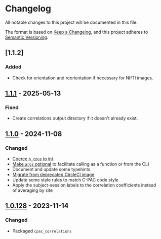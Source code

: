 <!-- Copyright (C) 2022-2025  C-PAC Developers

This file is part of C-PAC.

C-PAC is free software: you can redistribute it and/or modify it under the terms of the GNU Lesser General Public License as published by the Free Software Foundation, either version 3 of the License, or (at your option) any later version.

C-PAC is distributed in the hope that it will be useful, but WITHOUT ANY WARRANTY; without even the implied warranty of MERCHANTABILITY or FITNESS FOR A PARTICULAR PURPOSE. See the GNU Lesser General Public License for more details.

You should have received a copy of the GNU Lesser General Public License along with C-PAC. If not, see <https://www.gnu.org/licenses/>. -->
# Changelog

All notable changes to this project will be documented in this file.

The format is based on [Keep a Changelog](https://keepachangelog.com/en/1.0.0/),
and this project adheres to [Semantic Versioning](https://semver.org/spec/v2.0.0.html).

## [1.1.2]

### Added

* Check for orientation and reorientation if necessary for NIfTI images.

## [1.1.1] - 2025-05-13

### Fixed

* Create correlations output directory if it doesn't already exist.

## [1.1.0] - 2024-11-08

### Changed

* [Coerce `n_cpus` to int](https://github.com/FCP-INDI/CPAC_regtest_pack/commit/418310362e714157fede0a25cca3f52b2ad609c5)
* [Make `args` optional](github.com/FCP-INDI/CPAC_regtest_pack/commit/a90cfd41506ce6dca6104868358e46fca9892dad) to facilitate calling as a function or from the CLI
* Document and update some typehints
* [Migrate from deprecated CircleCI image](https://circleci.com/docs/next-gen-migration-guide/)
* Update some style rules to match C-PAC code style
* Apply the subject-session labels to the correlation coefficients instead of averaging by site

## [1.0.128] - 2023-11-14

### Changed

* Packaged `cpac_correlations`

[1.1.1]: https://github.com/FCP-INDI/CPAC_regtest_pack/releases/tag/cpac_correlations/v1.1.1
[1.1.0]: https://github.com/FCP-INDI/CPAC_regtest_pack/releases/tag/cpac_correlations/v1.1.0
[1.0.128]: https://github.com/FCP-INDI/CPAC_regtest_pack/releases/tag/cpac_correlations/v1.0.128
